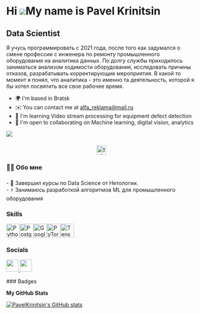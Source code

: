 Hi ![](https://user-images.githubusercontent.com/18350557/176309783-0785949b-9127-417c-8b55-ab5a4333674e.gif)My name is Pavel Krinitsin
=======================================================================================================================================

Data Scientist
--------------

Я учусь программировать с 2021 года, после того как задумался о смене профессии с инженера по ремонту промышленного оборудования на аналитика данных. По долгу службы приходилось заниматься анализом ходимости оборудования, исследовать причины отказов, разрабатывать корректирующие мероприятия. В какой то момент я понял, что аналитика - это именно та деятельность, которой я бы хотел посвятить все свое рабочее время.

* 🌍  I'm based in Bratsk
* ✉️  You can contact me at [alfa\_reklama@mail.ru](mailto:alfa_reklama@mail.ru)
* 🧠  I'm learning Video stream processing for equipment defect detection
* 🤝  I'm open to collaborating on Machine learning, digital vision, analytics

<a href="https://www.github.com/PavelKrinitsin" target="_blank" rel="noreferrer"><img
src="https://img.shields.io/github/followers/PavelKrinitsin?logo=github&style=for-the-badge&color=0891b2&labelColor=1c1917" /></a>
###
<div align="center">
   <a href="https://t.me/PKrinitsin" target="_blank">
    <img src="https://img.shields.io/static/v1?message=Telegram&logo=telegram&label=&color=2CA5E0&logoColor=white&labelColor=&style=for-the-badge" height="25" alt="telegram logo"  />
  </a>
</div>

 
<h3 align="left">👩‍💻  Обо мне</h3>

###

<p align="left">- 🔭 Завершил курсы по Data Science от Нетологии.<br>- ⚡ Занимаюсь разработкой алгоритмов ML для промышленного оборудования </p>


### Skills

<p align="left">
<a href="https://www.python.org/" target="_blank" rel="noreferrer"><img src="https://raw.githubusercontent.com/danielcranney/readme-generator/main/public/icons/skills/python-colored.svg" width="36" height="36" alt="Python" /></a><a href="https://www.postgresql.org/" target="_blank" rel="noreferrer"><img src="https://raw.githubusercontent.com/danielcranney/readme-generator/main/public/icons/skills/postgresql-colored.svg" width="36" height="36" alt="PostgreSQL" /></a><a href="https://cloud.google.com/" target="_blank" rel="noreferrer"><img src="https://raw.githubusercontent.com/danielcranney/readme-generator/main/public/icons/skills/googlecloud-colored.svg" width="36" height="36" alt="Google Cloud" /></a><a href="https://pytorch.org/" target="_blank" rel="noreferrer"><img src="https://raw.githubusercontent.com/danielcranney/readme-generator/main/public/icons/skills/pytorch-colored.svg" width="36" height="36" alt="PyTorch" /></a><a href="https://www.tensorflow.org/" target="_blank" rel="noreferrer"><img src="https://raw.githubusercontent.com/danielcranney/readme-generator/main/public/icons/skills/tensorflow-colored.svg" width="36" height="36" alt="TensorFlow" /></a>
</p>

### Socials

<p align="left"> <a href="https://discord.com/users/pavel_krinitsin" target="_blank" rel="noreferrer"> <picture> <source media="(prefers-color-scheme: dark)" srcset="https://raw.githubusercontent.com/danielcranney/readme-generator/main/public/icons/socials/discord-dark.svg" /> <source media="(prefers-color-scheme: light)" srcset="https://raw.githubusercontent.com/danielcranney/readme-generator/main/public/icons/socials/discord.svg" /> <img src="https://raw.githubusercontent.com/danielcranney/readme-generator/main/public/icons/socials/discord.svg" width="32" height="32" /> </picture> </a> <a href="https://www.github.com/PavelKrinitsin" target="_blank" rel="noreferrer"> <picture> <source media="(prefers-color-scheme: dark)" srcset="https://raw.githubusercontent.com/danielcranney/readme-generator/main/public/icons/socials/github-dark.svg" /> <source media="(prefers-color-scheme: light)" srcset="https://raw.githubusercontent.com/danielcranney/readme-generator/main/public/icons/socials/github.svg" /> <img src="https://raw.githubusercontent.com/danielcranney/readme-generator/main/public/icons/socials/github.svg" width="32" height="32" /> </picture> </a></p>
### Badges

<b>My GitHub Stats</b>

<a href="http://www.github.com/PavelKrinitsin"><img src="https://github-readme-stats.vercel.app/api?username=PavelKrinitsin&show_icons=true&hide=contribs&count_private=true&title_color=0891b2&text_color=ffffff&icon_color=0891b2&bg_color=1c1917&hide_border=true&show_icons=true" alt="PavelKrinitsin's GitHub stats" /></a>

